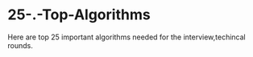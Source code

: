 # 25-.-Top-Algorithms
Here are top 25 important algorithms needed for the interview,techincal rounds.
